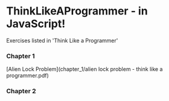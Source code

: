 # ThinkLikeAProgrammer - in JavaScript! 
 Exercises listed in 'Think Like a Programmer' 

### Chapter 1 
[Alien Lock Problem](chapter_1/alien lock problem - think like a programmer.pdf)



### Chapter 2
<!-- ### Chapter 3 
### Chapter 4 
### Chapter 5 
### Chapter 6 
### Chapter 7 -->
